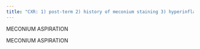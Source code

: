 ```yaml
---
title: "CXR: 1) post-term 2) history of meconium staining 3) hyperinflation 4) asymetric patchy BL &quot;ropey&quot; infiltrates &amp; SSA 5) 25% w/ PTX &amp; pneumomediastinum 6) CXR clearing takes several weeks &amp; lags clinical improvemen Cz: intrauterine or intrapartum aspiration of meconium stained fluid Tx=ECMO if severe."
---
```

MECONIUM ASPIRATION

MECONIUM 
ASPIRATION

